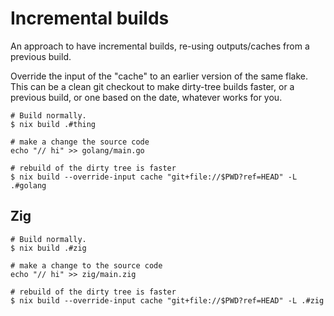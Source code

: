 # Incremental builds

An approach to have incremental builds, re-using outputs/caches from a previous build.

Override the input of the "cache" to an earlier version of the same flake. This can be a clean git checkout to make dirty-tree builds faster, or a previous build, or one based on the date, whatever works for you.

```
# Build normally.
$ nix build .#thing

# make a change the source code
echo "// hi" >> golang/main.go

# rebuild of the dirty tree is faster
$ nix build --override-input cache "git+file://$PWD?ref=HEAD" -L .#golang
```

## Zig

```
# Build normally.
$ nix build .#zig

# make a change to the source code
echo "// hi" >> zig/main.zig

# rebuild of the dirty tree is faster
$ nix build --override-input cache "git+file://$PWD?ref=HEAD" -L .#zig

```

